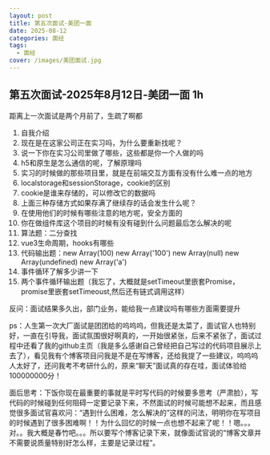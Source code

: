 ```yaml
---
layout: post
title: 第五次面试-美团一面
date: 2025-08-12
categories: 面经
tags:
  - 面经
cover: /images/美团面试.jpg
---
```


## 第五次面试-2025年8月12日-美团一面 1h

距离上一次面试是两个月前了，生疏了啊都

1. 自我介绍
2. 现在是在这家公司正在实习吗，为什么要重新找呢？
3. 说一下你在实习公司里做了哪些，这些都是你一个人做的吗
4. h5和原生是怎么通信的呢，了解原理吗
5. 实习的时候做的那些项目里，就是在前端交互方面有没有什么难一点的地方
6. localstorage和sessionStorage，cookie的区别
7. cookie是谁来存储的，可以修改它的数据吗
8. 上面三种存储方式如果存满了继续存的话会发生什么呢？
9. 在使用他们的时候有哪些注意的地方呢，安全方面的
10. 你在做组件库这个项目的时候有没有碰到什么问题最后怎么解决的呢
11. 算法题：二分查找
12. vue3生命周期，hooks有哪些
13. 代码输出题：new Array(100) new Array('100') new Array(null) new Array(undefined) new Array('a')
14. 事件循环了解多少讲一下
15. 两个事件循环输出题（我忘了，大概就是setTimeout里嵌套Promise，promise里嵌套setTimeoust,然后还有链式调用这样）

反问：面试结果多久出，部门业务，能给我一点建议吗有哪些方面需要提升

ps：人生第一次大厂面试是团团给的呜呜呜，但我还是太菜了，面试官人也特别好，一直在引导我，面试氛围很好啊真的，一开始很紧张，后来不紧张了，面试过程中还看了我的github主页（我是多么感谢自己曾经把自己写过的代码项目展示上去了），看见我有个博客项目问我是不是在写博客，还给我提了一些建议，呜呜呜人太好了，还问我考不考研什么的，原来“聊天”面试真的存在哇，面试体验给100000000分！

面后思考：下饭你现在最重要的事就是平时写代码的时候要多思考（严肃脸），写代码的时候碰到任何阻碍一定要记录下来，不然面试的时候可能想不起来，而且感觉很多面试官喜欢问：“遇到什么困难，怎么解决的”这样的问法，明明你在写项目的时候遇到了很多困难啊！！为什么回忆的时候一点也想不起来了呢！！嗯。。。对。。我大概是春竹吧。。。所以要写个博客记录下来，就像面试官说的“博客文章并不需要说质量特别好怎么样，主要是记录过程”。


